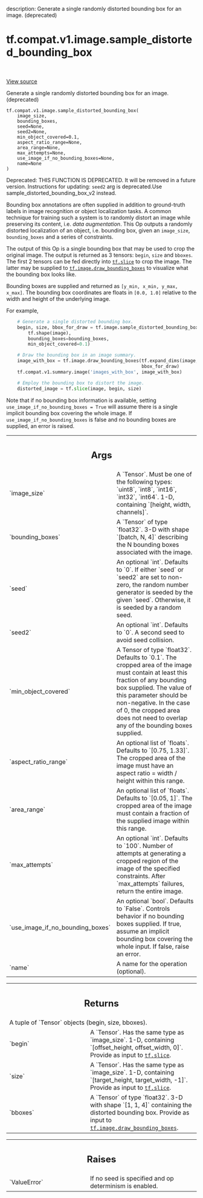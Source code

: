 description: Generate a single randomly distorted bounding box for an image. (deprecated)

<div itemscope itemtype="http://developers.google.com/ReferenceObject">
<meta itemprop="name" content="tf.compat.v1.image.sample_distorted_bounding_box" />
<meta itemprop="path" content="Stable" />
</div>

# tf.compat.v1.image.sample_distorted_bounding_box

<!-- Insert buttons and diff -->

<table class="tfo-notebook-buttons tfo-api nocontent" align="left">

</table>

<a target="_blank" class="external" href="/code/stable/tensorflow/python/ops/image_ops_impl.py">View source</a>



Generate a single randomly distorted bounding box for an image. (deprecated)


<pre class="devsite-click-to-copy prettyprint lang-py tfo-signature-link">
<code>tf.compat.v1.image.sample_distorted_bounding_box(
    image_size,
    bounding_boxes,
    seed=None,
    seed2=None,
    min_object_covered=0.1,
    aspect_ratio_range=None,
    area_range=None,
    max_attempts=None,
    use_image_if_no_bounding_boxes=None,
    name=None
)
</code></pre>



<!-- Placeholder for "Used in" -->

Deprecated: THIS FUNCTION IS DEPRECATED. It will be removed in a future version.
Instructions for updating:
`seed2` arg is deprecated.Use sample_distorted_bounding_box_v2 instead.

Bounding box annotations are often supplied in addition to ground-truth labels
in image recognition or object localization tasks. A common technique for
training such a system is to randomly distort an image while preserving
its content, i.e. *data augmentation*. This Op outputs a randomly distorted
localization of an object, i.e. bounding box, given an `image_size`,
`bounding_boxes` and a series of constraints.

The output of this Op is a single bounding box that may be used to crop the
original image. The output is returned as 3 tensors: `begin`, `size` and
`bboxes`. The first 2 tensors can be fed directly into <a href="../../../../tf/slice.md"><code>tf.slice</code></a> to crop the
image. The latter may be supplied to <a href="../../../../tf/image/draw_bounding_boxes.md"><code>tf.image.draw_bounding_boxes</code></a> to
visualize what the bounding box looks like.

Bounding boxes are supplied and returned as `[y_min, x_min, y_max, x_max]`.
The
bounding box coordinates are floats in `[0.0, 1.0]` relative to the width and
height of the underlying image.

For example,

```python
    # Generate a single distorted bounding box.
    begin, size, bbox_for_draw = tf.image.sample_distorted_bounding_box(
        tf.shape(image),
        bounding_boxes=bounding_boxes,
        min_object_covered=0.1)

    # Draw the bounding box in an image summary.
    image_with_box = tf.image.draw_bounding_boxes(tf.expand_dims(image, 0),
                                                  bbox_for_draw)
    tf.compat.v1.summary.image('images_with_box', image_with_box)

    # Employ the bounding box to distort the image.
    distorted_image = tf.slice(image, begin, size)
```

Note that if no bounding box information is available, setting
`use_image_if_no_bounding_boxes = True` will assume there is a single implicit
bounding box covering the whole image. If `use_image_if_no_bounding_boxes` is
false and no bounding boxes are supplied, an error is raised.

<!-- Tabular view -->
 <table class="responsive fixed orange">
<colgroup><col width="214px"><col></colgroup>
<tr><th colspan="2"><h2 class="add-link">Args</h2></th></tr>

<tr>
<td>
`image_size`<a id="image_size"></a>
</td>
<td>
A `Tensor`. Must be one of the following types: `uint8`, `int8`,
`int16`, `int32`, `int64`. 1-D, containing `[height, width, channels]`.
</td>
</tr><tr>
<td>
`bounding_boxes`<a id="bounding_boxes"></a>
</td>
<td>
A `Tensor` of type `float32`. 3-D with shape `[batch, N, 4]`
describing the N bounding boxes associated with the image.
</td>
</tr><tr>
<td>
`seed`<a id="seed"></a>
</td>
<td>
An optional `int`. Defaults to `0`. If either `seed` or `seed2` are
set to non-zero, the random number generator is seeded by the given
`seed`.  Otherwise, it is seeded by a random seed.
</td>
</tr><tr>
<td>
`seed2`<a id="seed2"></a>
</td>
<td>
An optional `int`. Defaults to `0`. A second seed to avoid seed
collision.
</td>
</tr><tr>
<td>
`min_object_covered`<a id="min_object_covered"></a>
</td>
<td>
A Tensor of type `float32`. Defaults to `0.1`. The
cropped area of the image must contain at least this fraction of any
bounding box supplied. The value of this parameter should be non-negative.
In the case of 0, the cropped area does not need to overlap any of the
bounding boxes supplied.
</td>
</tr><tr>
<td>
`aspect_ratio_range`<a id="aspect_ratio_range"></a>
</td>
<td>
An optional list of `floats`. Defaults to `[0.75,
1.33]`. The cropped area of the image must have an aspect ratio = width /
height within this range.
</td>
</tr><tr>
<td>
`area_range`<a id="area_range"></a>
</td>
<td>
An optional list of `floats`. Defaults to `[0.05, 1]`. The
cropped area of the image must contain a fraction of the supplied image
within this range.
</td>
</tr><tr>
<td>
`max_attempts`<a id="max_attempts"></a>
</td>
<td>
An optional `int`. Defaults to `100`. Number of attempts at
generating a cropped region of the image of the specified constraints.
After `max_attempts` failures, return the entire image.
</td>
</tr><tr>
<td>
`use_image_if_no_bounding_boxes`<a id="use_image_if_no_bounding_boxes"></a>
</td>
<td>
An optional `bool`. Defaults to `False`.
Controls behavior if no bounding boxes supplied. If true, assume an
implicit bounding box covering the whole input. If false, raise an error.
</td>
</tr><tr>
<td>
`name`<a id="name"></a>
</td>
<td>
A name for the operation (optional).
</td>
</tr>
</table>



<!-- Tabular view -->
 <table class="responsive fixed orange">
<colgroup><col width="214px"><col></colgroup>
<tr><th colspan="2"><h2 class="add-link">Returns</h2></th></tr>
<tr class="alt">
<td colspan="2">
A tuple of `Tensor` objects (begin, size, bboxes).
</td>
</tr>
<tr>
<td>
`begin`<a id="begin"></a>
</td>
<td>
A `Tensor`. Has the same type as `image_size`. 1-D, containing
`[offset_height, offset_width, 0]`. Provide as input to
  <a href="../../../../tf/slice.md"><code>tf.slice</code></a>.
</td>
</tr><tr>
<td>
`size`<a id="size"></a>
</td>
<td>
A `Tensor`. Has the same type as `image_size`. 1-D, containing
`[target_height, target_width, -1]`. Provide as input to
  <a href="../../../../tf/slice.md"><code>tf.slice</code></a>.
</td>
</tr><tr>
<td>
`bboxes`<a id="bboxes"></a>
</td>
<td>
A `Tensor` of type `float32`. 3-D with shape `[1, 1, 4]` containing
the distorted bounding box.
  Provide as input to <a href="../../../../tf/image/draw_bounding_boxes.md"><code>tf.image.draw_bounding_boxes</code></a>.
</td>
</tr>
</table>



<!-- Tabular view -->
 <table class="responsive fixed orange">
<colgroup><col width="214px"><col></colgroup>
<tr><th colspan="2"><h2 class="add-link">Raises</h2></th></tr>

<tr>
<td>
`ValueError`<a id="ValueError"></a>
</td>
<td>
If no seed is specified and op determinism is enabled.
</td>
</tr>
</table>

